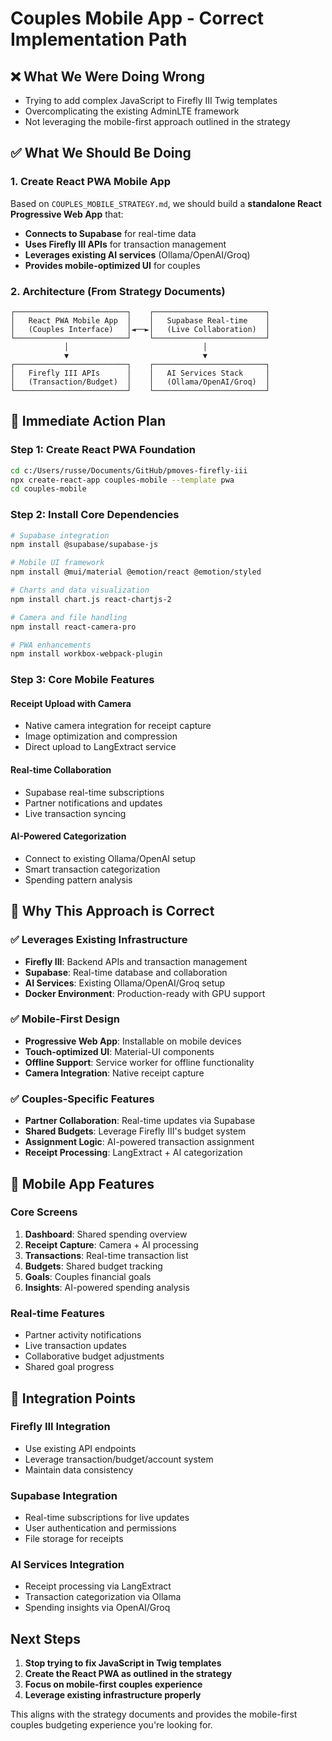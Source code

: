 # Couples Mobile App - Correct Implementation Path

## ❌ What We Were Doing Wrong
- Trying to add complex JavaScript to Firefly III Twig templates
- Overcomplicating the existing AdminLTE framework
- Not leveraging the mobile-first approach outlined in the strategy

## ✅ What We Should Be Doing

### 1. Create React PWA Mobile App
Based on `COUPLES_MOBILE_STRATEGY.md`, we should build a **standalone React Progressive Web App** that:

- **Connects to Supabase** for real-time data
- **Uses Firefly III APIs** for transaction management  
- **Leverages existing AI services** (Ollama/OpenAI/Groq)
- **Provides mobile-optimized UI** for couples

### 2. Architecture (From Strategy Documents)

```
┌─────────────────────────┐    ┌─────────────────────────┐
│   React PWA Mobile App  │    │   Supabase Real-time    │
│   (Couples Interface)   │◄──►│   (Live Collaboration)  │
└─────────────────────────┘    └─────────────────────────┘
            │                              │
            ▼                              ▼
┌─────────────────────────┐    ┌─────────────────────────┐
│   Firefly III APIs      │    │   AI Services Stack     │
│   (Transaction/Budget)  │    │   (Ollama/OpenAI/Groq)  │
└─────────────────────────┘    └─────────────────────────┘
```

## 🚀 Immediate Action Plan

### Step 1: Create React PWA Foundation
```bash
cd c:/Users/russe/Documents/GitHub/pmoves-firefly-iii
npx create-react-app couples-mobile --template pwa
cd couples-mobile
```

### Step 2: Install Core Dependencies  
```bash
# Supabase integration
npm install @supabase/supabase-js

# Mobile UI framework
npm install @mui/material @emotion/react @emotion/styled

# Charts and data visualization
npm install chart.js react-chartjs-2

# Camera and file handling
npm install react-camera-pro

# PWA enhancements
npm install workbox-webpack-plugin
```

### Step 3: Core Mobile Features

#### Receipt Upload with Camera
- Native camera integration for receipt capture
- Image optimization and compression
- Direct upload to LangExtract service

#### Real-time Collaboration
- Supabase real-time subscriptions
- Partner notifications and updates
- Live transaction syncing

#### AI-Powered Categorization
- Connect to existing Ollama/OpenAI setup
- Smart transaction categorization
- Spending pattern analysis

## 🎯 Why This Approach is Correct

### ✅ Leverages Existing Infrastructure
- **Firefly III**: Backend APIs and transaction management
- **Supabase**: Real-time database and collaboration
- **AI Services**: Existing Ollama/OpenAI/Groq setup
- **Docker Environment**: Production-ready with GPU support

### ✅ Mobile-First Design
- **Progressive Web App**: Installable on mobile devices
- **Touch-optimized UI**: Material-UI components
- **Offline Support**: Service worker for offline functionality
- **Camera Integration**: Native receipt capture

### ✅ Couples-Specific Features
- **Partner Collaboration**: Real-time updates via Supabase
- **Shared Budgets**: Leverage Firefly III's budget system
- **Assignment Logic**: AI-powered transaction assignment
- **Receipt Processing**: LangExtract + AI categorization

## 📱 Mobile App Features

### Core Screens
1. **Dashboard**: Shared spending overview
2. **Receipt Capture**: Camera + AI processing  
3. **Transactions**: Real-time transaction list
4. **Budgets**: Shared budget tracking
5. **Goals**: Couples financial goals
6. **Insights**: AI-powered spending analysis

### Real-time Features
- Partner activity notifications
- Live transaction updates
- Collaborative budget adjustments
- Shared goal progress

## 🔄 Integration Points

### Firefly III Integration
- Use existing API endpoints
- Leverage transaction/budget/account system
- Maintain data consistency

### Supabase Integration  
- Real-time subscriptions for live updates
- User authentication and permissions
- File storage for receipts

### AI Services Integration
- Receipt processing via LangExtract
- Transaction categorization via Ollama
- Spending insights via OpenAI/Groq

## Next Steps

1. **Stop trying to fix JavaScript in Twig templates**
2. **Create the React PWA as outlined in the strategy**
3. **Focus on mobile-first couples experience**
4. **Leverage existing infrastructure properly**

This aligns with the strategy documents and provides the mobile-first couples budgeting experience you're looking for.